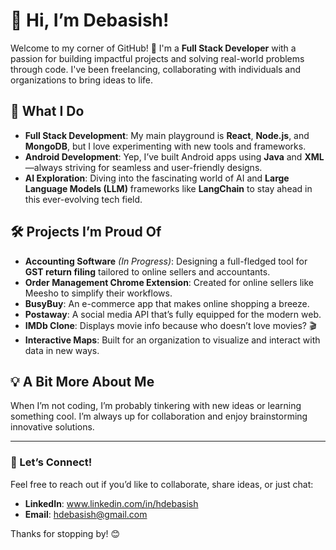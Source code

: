 # 👋 Hi, I’m Debasish!

Welcome to my corner of GitHub! 🎉 I'm a **Full Stack Developer** with a passion for building impactful projects and solving real-world problems through code. I've been freelancing, collaborating with individuals and organizations to bring ideas to life.

## 🚀 What I Do  
- **Full Stack Development**: My main playground is **React**, **Node.js**, and **MongoDB**, but I love experimenting with new tools and frameworks.  
- **Android Development**: Yep, I’ve built Android apps using **Java** and **XML**—always striving for seamless and user-friendly designs.  
- **AI Exploration**: Diving into the fascinating world of AI and **Large Language Models (LLM)** frameworks like **LangChain** to stay ahead in this ever-evolving tech field.

## 🛠️ Projects I’m Proud Of  
- **Accounting Software** *(In Progress)*: Designing a full-fledged tool for **GST return filing** tailored to online sellers and accountants.
- **Order Management Chrome Extension**: Created for online sellers like Meesho to simplify their workflows.    
- **BusyBuy**: An e-commerce app that makes online shopping a breeze.  
- **Postaway**: A social media API that’s fully equipped for the modern web.  
- **IMDb Clone**: Displays movie info because who doesn’t love movies? 🎬
- **Interactive Maps**: Built for an organization to visualize and interact with data in new ways.  

## 💡 A Bit More About Me  
When I’m not coding, I’m probably tinkering with new ideas or learning something cool. I’m always up for collaboration and enjoy brainstorming innovative solutions.

---

### 🌟 Let’s Connect!  
Feel free to reach out if you’d like to collaborate, share ideas, or just chat:  
- **LinkedIn**: www.linkedin.com/in/hdebasish 
- **Email**: hdebasish@gmail.com  

Thanks for stopping by! 😊  
